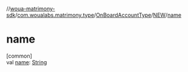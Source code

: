 //[woua-matrimony-sdk](../../../../index.md)/[com.woualabs.matrimony.type](../../index.md)/[OnBoardAccountType](../index.md)/[NEW](index.md)/[name](name.md)

# name

[common]\
val [name](name.md): [String](https://kotlinlang.org/api/latest/jvm/stdlib/kotlin/-string/index.html)
